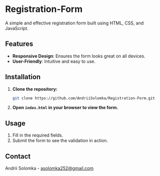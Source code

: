 # Registration-Form

A simple and effective registration form built using HTML, CSS, and JavaScript.

## Features

- **Responsive Design**: Ensures the form looks great on all devices.
- **User-Friendly**: Intuitive and easy to use.

## Installation

1. **Clone the repository:**

    ```sh
    git clone https://github.com/AndriiSolomka/Registration-Form.git
    ```

2. **Open `index.html` in your browser to view the form.**

## Usage

1. Fill in the required fields.
2. Submit the form to see the validation in action.

## Contact

Andrii Solomka - [asolomka252@gmail.com](mailto:your-email@example.com)

